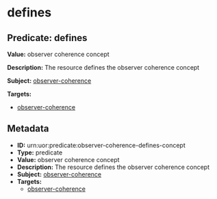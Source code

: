 # defines

## Predicate: defines

**Value:** observer coherence concept

**Description:** The resource defines the observer coherence concept

**Subject:** [observer-coherence](../Concepts/observer-coherence.md)

**Targets:**

- [observer-coherence](../Concepts/observer-coherence.md)

## Metadata

- **ID:** urn:uor:predicate:observer-coherence-defines-concept
- **Type:** predicate
- **Value:** observer coherence concept
- **Description:** The resource defines the observer coherence concept
- **Subject:** [observer-coherence](../Concepts/observer-coherence.md)
- **Targets:**
  - [observer-coherence](../Concepts/observer-coherence.md)
